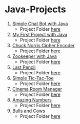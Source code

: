 # Java-Projects

001. [Simple Chat Bot with Java](https://hyperskill.org/projects/113)
     - Project Folder [here](001.%20Simple%20Chat%20Bot)
002. [My First Project with Java](https://hyperskill.org/projects/380)
     - Project Folder [here](002/%20My%20First%20Project%20with%20Java)
003. [Chuck Norris Cipher Encoder](https://hyperskill.org/projects/293)
        - Project Folder [here](003/%20Chuck%20Norris%20Cipher%20Encoder)
004. [Zookeeper with Java](https://hyperskill.org/projects/229)
        - Project Folder [here](004/%20Zookeeper%20with%20Java)
005. [Last Pencil](https://hyperskill.org/projects/341)
        - Project Folder [here](005/%20Last%20Pencil)
006. [Simple Tic-Tac-Toe](https://hyperskill.org/projects/48)
        - Project Folder [here](006/%20Simple%20Tic-Tac-Toe)
007. [Cinema Room Manager](https://hyperskill.org/projects/133)
        - Project Folder [here](007/%20Cinema%20Room%20Manager)
008. [Amazing Numbers](https://hyperskill.org/projects/184)
        - Project Folder [here](008/%20Amazing%20Numbers)
009. [Bulls and Cows](https://hyperskill.org/projects/53)
        - Project Folder [here](009/%20Bulls%20and%20Cows)